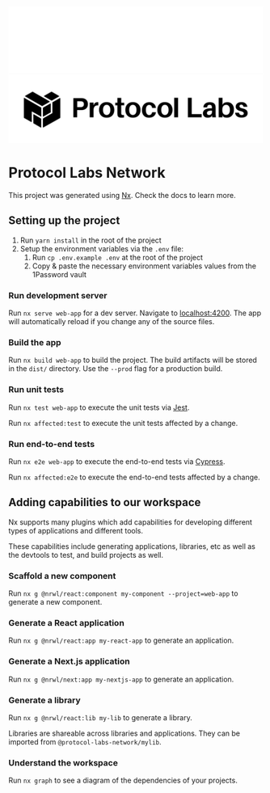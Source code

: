 ![Protocol Labs logo](./apps/web-app/public/assets/images/protocol-labs-logo-horizontal-white.svg#gh-dark-mode-only)
![Protocol Labs logo](./apps/web-app/public/assets/images/protocol-labs-logo-horizontal-black.svg#gh-light-mode-only)

# Protocol Labs Network

This project was generated using [Nx](https://nx.dev). Check the docs to learn more.

## Setting up the project

1. Run `yarn install` in the root of the project
2. Setup the environment variables via the `.env` file:
   1. Run `cp .env.example .env` at the root of the project
   2. Copy & paste the necessary environment variables values from the 1Password vault

### Run development server

Run `nx serve web-app` for a dev server. Navigate to [localhost:4200](http://localhost:4200). The app will automatically reload if you change any of the source files.

### Build the app

Run `nx build web-app` to build the project. The build artifacts will be stored in the `dist/` directory. Use the `--prod` flag for a production build.

### Run unit tests

Run `nx test web-app` to execute the unit tests via [Jest](https://jestjs.io).

Run `nx affected:test` to execute the unit tests affected by a change.

### Run end-to-end tests

Run `nx e2e web-app` to execute the end-to-end tests via [Cypress](https://www.cypress.io).

Run `nx affected:e2e` to execute the end-to-end tests affected by a change.

## Adding capabilities to our workspace

Nx supports many plugins which add capabilities for developing different types of applications and different tools.

These capabilities include generating applications, libraries, etc as well as the devtools to test, and build projects as well.

### Scaffold a new component

Run `nx g @nrwl/react:component my-component --project=web-app` to generate a new component.

### Generate a React application

Run `nx g @nrwl/react:app my-react-app` to generate an application.

### Generate a Next.js application

Run `nx g @nrwl/next:app my-nextjs-app` to generate an application.

### Generate a library

Run `nx g @nrwl/react:lib my-lib` to generate a library.

Libraries are shareable across libraries and applications. They can be imported from `@protocol-labs-network/mylib`.

### Understand the workspace

Run `nx graph` to see a diagram of the dependencies of your projects.
